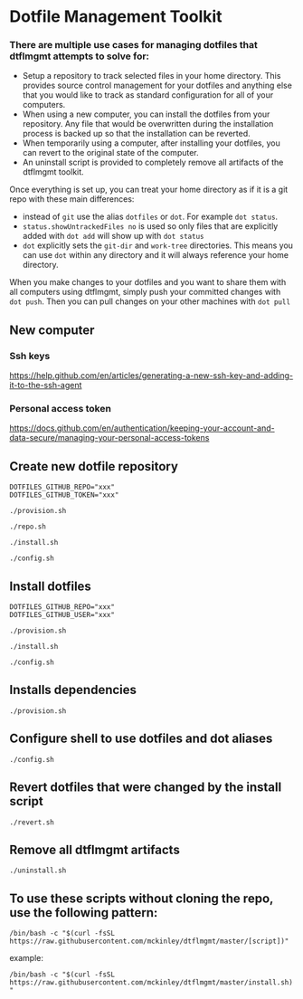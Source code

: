 # Dotfile Management Toolkit

### There are multiple use cases for managing dotfiles that dtflmgmt attempts to solve for:
- Setup a repository to track selected files in your home directory. This provides source control management for your dotfiles and anything else that you would like to track as standard configuration for all of your computers.
- When using a new computer, you can install the dotfiles from your repository. Any file that would be overwritten during the installation process is backed up so that the installation can be reverted.
- When temporarily using a computer, after installing your dotfiles, you can revert to the original state of the computer.
- An uninstall script is provided to completely remove all artifacts of the dtflmgmt toolkit.

Once everything is set up, you can treat your home directory as if it is a git repo with these main differences:
- instead of `git` use the alias `dotfiles` or `dot`. For example `dot status`.
- `status.showUntrackedFiles no` is used so only files that are explicitly added with `dot add` will show up with `dot status`
- `dot` explicitly sets the `git-dir` and `work-tree` directories. This means you can use `dot` within any directory and it will always reference your home directory.

When you make changes to your dotfiles and you want to share them with all computers using dtflmgmt, simply push your committed changes with `dot push`. Then you can pull changes on your other machines with `dot pull`

## New computer

### Ssh keys
https://help.github.com/en/articles/generating-a-new-ssh-key-and-adding-it-to-the-ssh-agent

### Personal access token
https://docs.github.com/en/authentication/keeping-your-account-and-data-secure/managing-your-personal-access-tokens

## Create new dotfile repository

```
DOTFILES_GITHUB_REPO="xxx"
DOTFILES_GITHUB_TOKEN="xxx"
```

`./provision.sh`

`./repo.sh`

`./install.sh`

`./config.sh`

## Install dotfiles

```
DOTFILES_GITHUB_REPO="xxx"
DOTFILES_GITHUB_USER="xxx"
```

`./provision.sh`

`./install.sh`

`./config.sh`

## Installs dependencies

`./provision.sh`

## Configure shell to use dotfiles and dot aliases

`./config.sh`

## Revert dotfiles that were changed by the install script

`./revert.sh`

## Remove all dtflmgmt artifacts

`./uninstall.sh`

## To use these scripts without cloning the repo, use the following pattern:

`/bin/bash -c "$(curl -fsSL https://raw.githubusercontent.com/mckinley/dtflmgmt/master/[script])"`

example:

`/bin/bash -c "$(curl -fsSL https://raw.githubusercontent.com/mckinley/dtflmgmt/master/install.sh)"`

